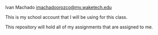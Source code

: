 Ivan Machado
imachadoorozco@my.waketech.edu

This is my school account that I will be using for this class.

This repository will hold all of my assignments that are assigned to me.